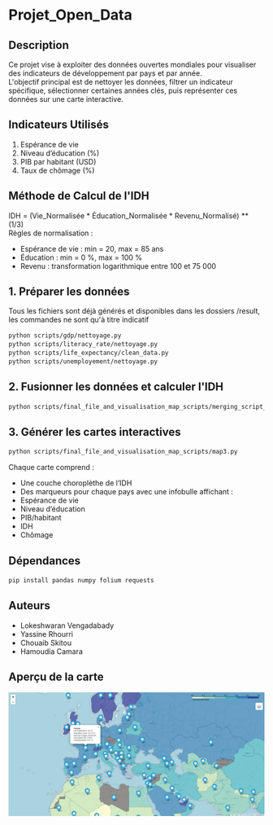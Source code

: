 # Projet_Open_Data

## Description
Ce projet vise à exploiter des données ouvertes mondiales pour visualiser des indicateurs de développement par pays et par année.  
L'objectif principal est de nettoyer les données, filtrer un indicateur spécifique, sélectionner certaines années clés, puis représenter ces données sur une carte interactive.

## Indicateurs Utilisés
1. Espérance de vie
2. Niveau d’éducation (%)
3. PIB par habitant (USD)
4. Taux de chômage (%)

## Méthode de Calcul de l'IDH
IDH = (Vie_Normalisée * Éducation_Normalisée * Revenu_Normalisé) ** (1/3)  
Règles de normalisation :  
- Espérance de vie : min = 20, max = 85 ans  
- Éducation : min = 0 %, max = 100 %  
- Revenu : transformation logarithmique entre 100 et 75 000  

## 1. Préparer les données
Tous les fichiers sont déjà générés et disponibles dans les dossiers /result, les commandes ne sont qu'à titre indicatif
```bash
python scripts/gdp/nettoyage.py
python scripts/literacy_rate/nettoyage.py
python scripts/life_expectancy/clean_data.py
python scripts/unemployement/nettoyage.py
```

## 2. Fusionner les données et calculer l'IDH
```bash
python scripts/final_file_and_visualisation_map_scripts/merging_script_update.py
```
## 3. Générer les cartes interactives
```bash
python scripts/final_file_and_visualisation_map_scripts/map3.py
```
Chaque carte comprend :  
- Une couche choroplèthe de l’IDH  
- Des marqueurs pour chaque pays avec une infobulle affichant :  
- Espérance de vie  
- Niveau d’éducation  
- PIB/habitant  
- IDH  
- Chômage  

## Dépendances
```bash
pip install pandas numpy folium requests
```
## Auteurs
- Lokeshwaran Vengadabady  
- Yassine Rhourri  
- Chouaib Skitou  
- Hamoudia Camara  

## Aperçu de la carte
![Screenshot](https://github.com/YassineRh-work/Projet_Open_Data/blob/merging_files/exemple_carte.png)



